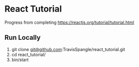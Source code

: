 # React Tutorial

Progress from completing https://reactjs.org/tutorial/tutorial.html 

## Run Locally

1. git clone git@github.com:TravisSpangle/react_tutorial.git
2. cd react_tutorial/
3. bin/start